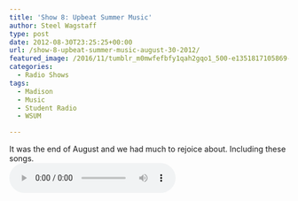 ```yaml
---
title: 'Show 8: Upbeat Summer Music'
author: Steel Wagstaff
type: post
date: 2012-08-30T23:25:25+00:00
url: /show-8-upbeat-summer-music-august-30-2012/
featured_image: /2016/11/tumblr_m0mwfefbfy1qah2gqo1_500-e1351817105869-300x200.jpg
categories:
  - Radio Shows
tags:
  - Madison
  - Music
  - Student Radio
  - WSUM

---
```

It was the end of August and we had much to rejoice about. Including these songs.  
<audio controls src="http://dl.dropbox.com/u/78766980/08%20Upbeat%20Summer%20(Show%208_%20August%2030%2C.mp3"></audio>